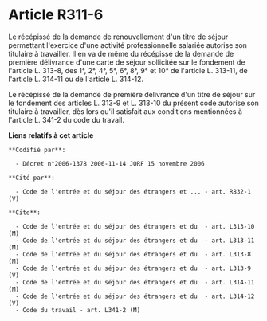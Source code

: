 # Article R311-6

Le récépissé de la demande de renouvellement d'un titre de séjour permettant l'exercice d'une activité professionnelle
salariée autorise son titulaire à travailler. Il en va de même du récépissé de la demande de première délivrance d'une carte
de séjour sollicitée sur le fondement de l'article L. 313-8, des 1°, 2°, 4°, 5°, 6°, 8°, 9° et 10° de l'article L. 313-11, de
l'article L. 314-11 ou de l'article L. 314-12.

Le récépissé de la demande de première délivrance d'un titre de séjour sur le fondement des articles L. 313-9 et L. 313-10 du
présent code autorise son titulaire à travailler, dès lors qu'il satisfait aux conditions mentionnées à l'article L. 341-2 du
code du travail.

**Liens relatifs à cet article**

	**Codifié par**:

	  - Décret n°2006-1378 2006-11-14 JORF 15 novembre 2006

	**Cité par**:

	  - Code de l'entrée et du séjour des étrangers et ... - art. R832-1 (V)

	**Cite**:

	  - Code de l'entrée et du séjour des étrangers et du  - art. L313-10 (M)
	  - Code de l'entrée et du séjour des étrangers et du  - art. L313-11 (M)
	  - Code de l'entrée et du séjour des étrangers et du  - art. L313-8 (M)
	  - Code de l'entrée et du séjour des étrangers et du  - art. L313-9 (V)
	  - Code de l'entrée et du séjour des étrangers et du  - art. L314-11 (M)
	  - Code de l'entrée et du séjour des étrangers et du  - art. L314-12 (V)
	  - Code du travail - art. L341-2 (M)
